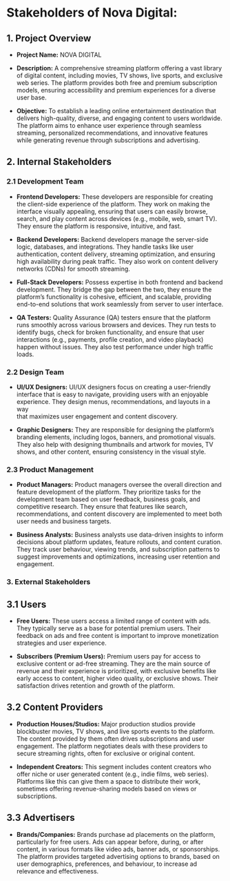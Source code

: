 # Stakeholders of Nova Digital:

## 1. Project Overview
- **Project Name:** NOVA DIGITAL

- **Description:** A comprehensive streaming platform offering a vast 
library of digital content, including movies, TV shows, live sports, and 
exclusive web series. The platform provides both free and premium 
subscription models, ensuring accessibility and premium experiences 
for a diverse user base.  

- **Objective:** To establish a leading online entertainment destination 
that delivers high-quality, diverse, and engaging content to users 
worldwide. The platform aims to enhance user experience through 
seamless streaming, personalized recommendations, and innovative 
features while generating revenue through subscriptions and 
advertising. 


## 2. Internal Stakeholders 
### 2.1 Development Team 
- **Frontend Developers:** 
These developers are responsible for creating the client-side 
experience of the platform. They work on making the interface 
visually appealing, ensuring that users can easily browse, search, and 
play content across devices (e.g., mobile, web, smart TV). They 
ensure the platform is responsive, intuitive, and fast. 

- **Backend Developers:** 
Backend developers manage the server-side logic, databases, and 
integrations. They handle tasks like user authentication, content 
delivery, streaming optimization, and ensuring high availability during 
peak traffic. They also work on content delivery networks (CDNs) for 
smooth streaming. 

- **Full-Stack Developers:** 
Possess expertise in both frontend and backend development. They 
bridge the gap between the two, they ensure the platform’s 
functionality is cohesive, efficient, and scalable, providing end-to-end 
solutions that work seamlessly from server to user interface. 

- **QA Testers:** 
Quality Assurance (QA) testers ensure that the platform runs 
smoothly across various browsers and devices. They run tests to 
identify bugs, check for broken functionality, and ensure that user 
interactions (e.g., payments, profile creation, and video playback) 
happen without issues. They also test performance under high traffic 
loads. 

### 2.2 Design Team 
- **UI/UX Designers:** 
UI/UX designers focus on creating a user-friendly interface that is 
easy to navigate, providing users with an enjoyable experience. They design 
menus, recommendations, and layouts in a way  
that maximizes user engagement and content discovery.

- **Graphic Designers:** 
They are responsible for designing the platform’s branding elements, 
including logos, banners, and promotional visuals. They also help with 
designing thumbnails and artwork for movies, TV shows,  and other 
content, ensuring consistency in the visual style. 

### 2.3 Product Management 
- **Product Managers:** 
Product managers oversee the overall direction and feature 
development of the platform. They prioritize tasks for the 
development team based on user feedback, business goals, and    
competitive research. They ensure that features like search, 
recommendations, and content discovery are implemented to meet 
both user needs and business targets. 

- **Business Analysts:** 
Business analysts use data-driven insights to inform decisions about 
platform updates, feature rollouts, and content curation. They track 
user behaviour, viewing trends, and subscription patterns to suggest 
improvements and optimizations, increasing user retention and 
engagement. 

### 3. External Stakeholders 

## 3.1 Users 
- **Free Users:** 
These users access a limited range of content with ads. They typically 
serve as a base for potential premium users. Their feedback on ads 
and free content is important to improve monetization strategies and 
user experience. 

- **Subscribers (Premium Users):** 
Premium users pay for access to exclusive content or ad-free 
streaming. They are the main source of revenue and their experience 
is prioritized, with exclusive benefits like early access to content, 
higher video quality, or exclusive shows. Their satisfaction drives 
retention and growth of the platform. 

## 3.2 Content Providers
- **Production Houses/Studios:** 
Major production studios provide blockbuster movies, TV shows, and 
live sports events to the platform. The content provided by them 
often drives subscriptions and user engagement. The platform 
negotiates deals with these providers to secure streaming rights, 
often for exclusive or original content. 

- **Independent Creators:** 
This segment includes content creators who offer niche or user
generated content (e.g., indie films, web series). Platforms like this 
can give them a space to distribute their work, sometimes offering 
revenue-sharing models based on views or subscriptions. 

## 3.3 Advertisers 
- **Brands/Companies:** 
Brands purchase ad placements on the platform, particularly for free 
users. Ads can appear before, during, or after content, in various 
formats like video ads, banner ads, or sponsorships. The platform 
provides targeted advertising options to brands, based on user 
demographics, preferences, and behaviour, to increase ad relevance 
and effectiveness. 


 